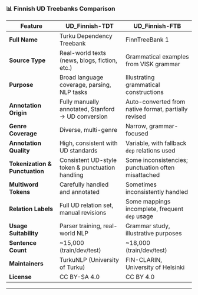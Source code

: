 ### 📊 Finnish UD Treebanks Comparison

| Feature                          | **UD_Finnish-TDT**                                | **UD_Finnish-FTB**                                 |
|----------------------------------|----------------------------------------------------|-----------------------------------------------------|
| **Full Name**                   | Turku Dependency Treebank                         | FinnTreeBank 1                                      |
| **Source Type**                | Real-world texts (news, blogs, fiction, etc.)     | Grammatical examples from VISK grammar             |
| **Purpose**                    | Broad language coverage, parsing, NLP tasks        | Illustrating grammatical constructions              |
| **Annotation Origin**         | Fully manually annotated, Stanford → UD conversion | Auto-converted from native format, partially revised |
| **Genre Coverage**            | Diverse, multi-genre                               | Narrow, grammar-focused                            |
| **Annotation Quality**        | High, consistent with UD standards                | Variable, with fallback `dep` relations used       |
| **Tokenization & Punctuation** | Consistent UD-style token & punctuation handling   | Some inconsistencies; punctuation often misattached |
| **Multiword Tokens**          | Carefully handled and annotated                    | Sometimes inconsistently handled                              |
| **Relation Labels**           | Full UD relation set, manual revisions             | Some mappings incomplete, frequent `dep` usage     |
| **Usage Suitability**         | Parser training, real-world NLP                    | Grammar study, illustrative purposes               |
| **Sentence Count**            | ~15,000 (train/dev/test)                          | ~18,000 (train/dev/test)                           |
| **Maintainers**               | TurkuNLP (University of Turku)                     | FIN-CLARIN, University of Helsinki                 |
| **License**                   | CC BY-SA 4.0                                       | CC BY 4.0                                           |

---
